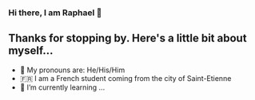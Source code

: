 ### Hi there, I am Raphael 👋

## Thanks for stopping by. Here's a little bit about myself...

- 🤔 My pronouns are: He/His/Him
-  :fr:  I am a French student coming from the city of Saint-Etienne
- 🌱 I’m currently learning ...

<!--
**Rapha2000/Rapha2000** is a ✨ _special_ ✨ repository because its `README.md` (this file) appears on your GitHub profile.

Here are some ideas to get you started:

- 🔭 I’m currently working on ...
- 🌱 I’m currently learning ...
- 👯 I’m looking to collaborate on ...
- 🤔 I’m looking for help with ...
- 💬 Ask me about ...
- 📫 How to reach me: ...
- 😄 Pronouns: ...
- ⚡ Fun fact: ...
-->
